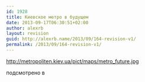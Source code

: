 ```yaml
---
id: 1928
title: Киевское метро в будущем
date: 2013-09-17T06:30:51+02:00
author: alexrb
layout: revision
guid: http://alexrb.name/2013/09/164-revision-v1/
permalink: /2013/09/164-revision-v1/
---
```

http://metropoliten.kiev.ua/pict/maps/metro_future.jpg

подсмотрено в <lj comm="kiev">